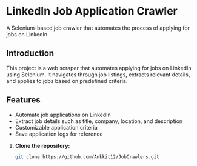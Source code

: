 
# LinkedIn Job Application Crawler
A Selenium-based job crawler that automates the process of applying for jobs on LinkedIn


## Introduction

This project is a web scraper that automates applying for jobs on LinkedIn using Selenium. It navigates through job listings, extracts relevant details, and applies to jobs based on predefined criteria.

## Features

- Automate job applications on LinkedIn
- Extract job details such as title, company, location, and description
- Customizable application criteria
- Save application logs for reference


1. **Clone the repository:**

    ```bash
    git clone https://github.com/Ankkit12/JobCrawlers.git

    ```
